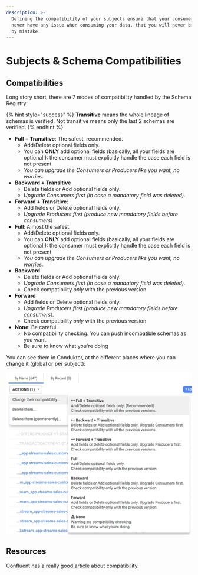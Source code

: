 ```yaml
---
description: >-
  Defining the compatibility of your subjects ensure that your consumer will
  never have any issue when consuming your data, that you will never break them
  by mistake.
---
```


# Subjects & Schema Compatibilities

## Compatibilities

Long story short, there are 7 modes of compatibility handled by the Schema Registry:

{% hint style="success" %}
**Transitive** means the whole lineage of schemas is verified. Not transitive means only the last 2 schemas are verified.
{% endhint %}

* **Full + Transitive**: The safest, recommended.
  * Add/Delete optional fields only. 
  * You can **ONLY** add optional fields \(basically, all your fields are optional!\): the consumer must explicitly handle the case each field is not present
  * _You can upgrade the Consumers or Producers like you want, no worries._
* **Backward + Transitive**
  * Delete fields or Add optional fields only.
  * _Upgrade Consumers first \(in case a mandatory field was deleted\)._
* **Forward + Transitive**:
  * Add fields or Delete optional fields only.
  * _Upgrade Producers first \(produce new mandatory fields before consumers\)_
* **Full**:  Almost the safest.
  * Add/Delete optional fields only.
  * You can **ONLY** add optional fields \(basically, all your fields are optional!\): the consumer must explicitly handle the case each field is not present
  * _You can upgrade the Consumers or Producers like you want, no worries._
* **Backward**
  * Delete fields or Add optional fields only.
  * _Upgrade Consumers first \(in case a mandatory field was deleted\)._
  * Check compatibility _only_ with the previous version
* **Forward**
  * Add fields or Delete optional fields only.
  * _Upgrade Producers first \(produce new mandatory fields before consumers\)._
  * Check compatibility _only_ with the previous version
* **None**: Be careful.
  * No compatibility checking. You can push incompatible schemas as you want.
  * Be sure to know what you're doing

You can see them in Conduktor, at the different places where you can change it \(global or per subject\):

![](../../.gitbook/assets/screenshot-2021-02-01-at-16.59.31.png)

## Resources

Confluent has a really [good article](https://docs.confluent.io/current/schema-registry/avro.html) about compatibility.



